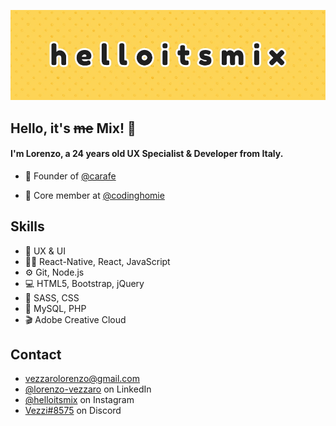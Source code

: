 ![](./src/img/bg.jpg)

## Hello, it's ~~me~~ Mix! 👋
#### I'm Lorenzo, a 24 years old UX Specialist & Developer from Italy.


- 🧭 Founder of [@carafe](https://bit.ly/carafe-app)

- 👥 Core member at [@codinghomie](https://bit.ly/codinghomie)

## Skills
- 🎢 UX & UI
- 👨‍💻 React-Native, React, JavaScript
- ⚙️ Git, Node.js
- 💻 HTML5, Bootstrap, jQuery
- 🎨 SASS, CSS
- 💾 MySQL, PHP
- 🎬 Adobe Creative Cloud

## Contact
- [vezzarolorenzo@gmail.com](mailto:vezzarolorenzo@gmail.com)
- [@lorenzo-vezzaro](https://www.linkedin.com/in/lorenzo-vezzaro) on LinkedIn
- [@helloitsmix](https://instagram.com/helloitsmix) on Instagram
- [Vezzi#8575](./) on Discord
